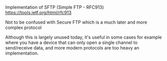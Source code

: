 Implementation of SFTP (Simple FTP - RFC913) https://tools.ietf.org/html/rfc913

Not to be confused with Secure FTP which is a much later and more complex protocol

Although this is largely unused today, it's useful in some cases for example where
you have a device that can only open a single channel to send/receive data, and
more modern protocols are too heavy an implementation.

